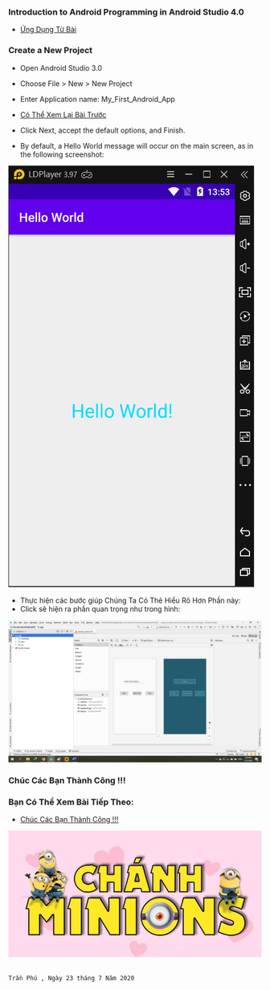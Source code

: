 ### Introduction to Android Programming in Android Studio 4.0

- <a href= "https://ngocminhtran.com/2018/06/28/lap-trinh-android-dung-androidhttps://dzone.com/articles/introduction-to-android-programming-using-the-andr"> Ứng Dụng Từ Bài</a>

### Create a New Project
- Open Android Studio 3.0
- Choose File > New > New Project
- Enter Application name: My_First_Android_App

- <a href="https://github.com/ChanhMinions/DaoQuanhUngDungAndroid">Có Thể Xem Lại Bài Trước</a>

- Click Next, accept the default options, and Finish.
- By default, a Hello World message will occur on the main screen, as in the following screenshot:

![image](Untitled6.png)

- Thực hiện các bước giúp Chúng Ta Có Thẻ Hiểu Rõ Hơn Phần này:
- Click sẽ hiện ra phần quan trọng như trong hình:

![image](Untitled10.png)

### Chúc Các Bạn Thành Công !!!

### Bạn Có Thể Xem Bài Tiếp Theo:

- <a href="https://github.com/ChanhMinions/LayoutSample">Chúc Các Bạn Thành Công !!!</a>

![image](ezr.png)

                                                                             Trần Phú , Ngày 23 tháng 7 Năm 2020
